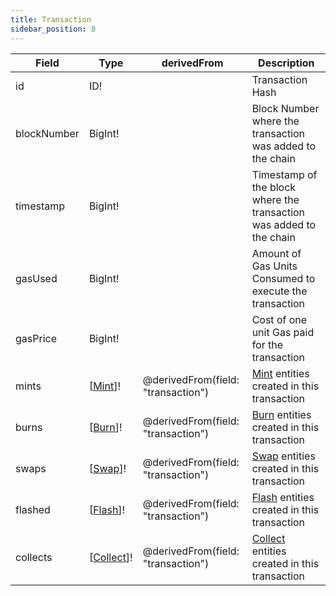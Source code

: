 ```yaml
---
title: Transaction
sidebar_position: 8
---
```


|Field|Type|derivedFrom|Description|
|-|-|-|-|
|id | ID! | | Transaction Hash |
|blockNumber | BigInt! | | Block Number where the transaction was added to the chain |
|timestamp | BigInt! | | Timestamp of the block where the transaction was added to the chain |
|gasUsed | BigInt! | | Amount of Gas Units Consumed to execute the transaction |
|gasPrice | BigInt! | | Cost of one unit Gas paid for the transaction |
|mints | [[Mint](./mint)]! | @derivedFrom(field: "transaction") | [Mint](./mint) entities created in this transaction |
|burns | [[Burn](./burn)]! | @derivedFrom(field: "transaction") | [Burn](./burn) entities created in this transaction |
|swaps | [[Swap](./swap)]! | @derivedFrom(field: "transaction") | [Swap](./swap) entities created in this transaction |
|flashed | [[Flash](./flash)]! | @derivedFrom(field: "transaction") | [Flash](./flash) entities created in this transaction |
|collects | [[Collect](./collect)]! | @derivedFrom(field: "transaction") | [Collect](./collect) entities created in this transaction |
